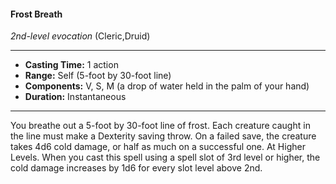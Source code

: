 #### Frost Breath
*2nd-level evocation* (Cleric,Druid)
___
- **Casting Time:** 1 action
- **Range:** Self (5-foot by 30-foot line)
- **Components:** V, S, M (a drop of water held in the palm of your hand)
- **Duration:** Instantaneous
---
You breathe out a 5-foot by 30-foot line of frost.
Each creature caught in the line must make a
Dexterity saving throw. On a failed save, the
creature takes 4d6 cold damage, or half as much on
a successful one.
At Higher Levels.  When you cast this spell using
a spell slot of 3rd level or higher, the cold damage
increases by 1d6 for every slot level above 2nd.
